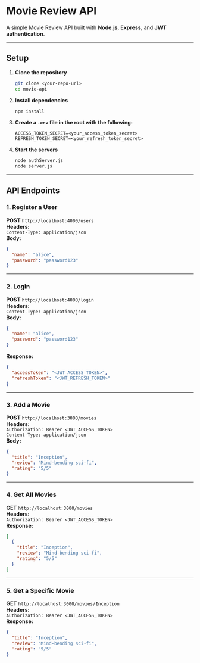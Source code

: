 # Movie Review API

A simple Movie Review API built with **Node.js**, **Express**, and **JWT authentication**.

---

## Setup

1. **Clone the repository**
   ```bash
   git clone <your-repo-url>
   cd movie-api
   ```

2. **Install dependencies**
   ```bash
   npm install
   ```

3. **Create a `.env` file in the root with the following:**
   ```env
   ACCESS_TOKEN_SECRET=<your_access_token_secret>
   REFRESH_TOKEN_SECRET=<your_refresh_token_secret>
   ```

4. **Start the servers**
   ```bash
   node authServer.js
   node server.js
   ```

---

## API Endpoints

### 1. Register a User  
**POST** `http://localhost:4000/users`  
**Headers:**  
`Content-Type: application/json`  
**Body:**
```json
{
  "name": "alice",
  "password": "password123"
}
```

---

### 2. Login  
**POST** `http://localhost:4000/login`  
**Headers:**  
`Content-Type: application/json`  
**Body:**
```json
{
  "name": "alice",
  "password": "password123"
}
```

**Response:**
```json
{
  "accessToken": "<JWT_ACCESS_TOKEN>",
  "refreshToken": "<JWT_REFRESH_TOKEN>"
}
```

---

### 3. Add a Movie  
**POST** `http://localhost:3000/movies`  
**Headers:**  
`Authorization: Bearer <JWT_ACCESS_TOKEN>`  
`Content-Type: application/json`  
**Body:**
```json
{
  "title": "Inception",
  "review": "Mind-bending sci-fi",
  "rating": "5/5"
}
```

---

### 4. Get All Movies  
**GET** `http://localhost:3000/movies`  
**Headers:**  
`Authorization: Bearer <JWT_ACCESS_TOKEN>`  
**Response:**
```json
[
  {
    "title": "Inception",
    "review": "Mind-bending sci-fi",
    "rating": "5/5"
  }
]
```

---

### 5. Get a Specific Movie  
**GET** `http://localhost:3000/movies/Inception`  
**Headers:**  
`Authorization: Bearer <JWT_ACCESS_TOKEN>`  
**Response:**
```json
{
  "title": "Inception",
  "review": "Mind-bending sci-fi",
  "rating": "5/5"
}
```
